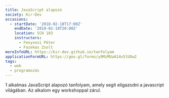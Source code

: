 ```yaml
---
title: JavaScript alapozó
society: Kir-Dev
occasions:
  - startDate: '2018-02-18T17:00Z'
    endDate: '2018-02-18T20:00Z'
    location: SCH 103
    instructors:
      - Fenyvesi Péter
      - Fazekas Zsolt
moreInfoURL: https://kir-dev.github.io/tanfolyam
applicationFormURL: https://goo.gl/forms/y9MzMUaA14v5lUOw2
tags:
  - web
  - programozás
---
```


1 alkalmas JavaScript alapozó tanfolyam, amely segít eligazodni a javascript világában. Az alkalom egy workshoppal zárul.
